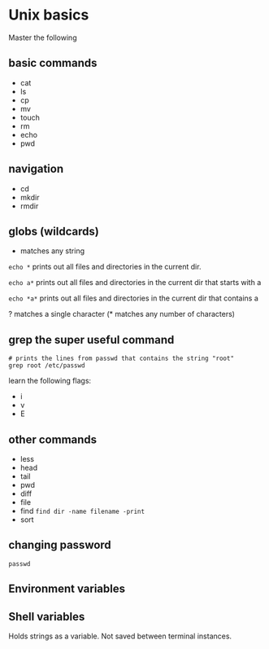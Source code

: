# Unix basics

Master the following

## basic commands

- cat
- ls
- cp
- mv
- touch
- rm
- echo
- pwd

## navigation

- cd
- mkdir
- rmdir

## globs (wildcards)

* matches any string

`echo *` prints out all files and directories in the current dir.

`echo a*` prints out all files and directories in the current dir that starts with a

`echo *a*` prints out all files and directories in the current dir that contains a

? matches a single character (* matches any number of characters)

## grep the super useful command

```shell
# prints the lines from passwd that contains the string "root"
grep root /etc/passwd
```

learn the following flags:

- i
- v
- E

## other commands

- less
- head
- tail
- pwd
- diff
- file
- find
    `find dir -name filename -print`
- sort

## changing password

`passwd`

## Environment variables

## Shell variables

Holds strings as a variable. Not saved between terminal instances.
